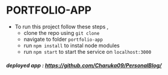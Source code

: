 # PORTFOLIO-APP

<!-- This is the implementaion code for the blog I have written '[How to create your portfolio website using React.js](https://medium.freecodecamp.org/portfolio-app-using-react-618814e35843)' -->
- To run this project follow these steps , 
  - clone the repo using `git clone`
  - navigate to folder `portfolio-app`
  - run `npm install` to instal node modules
  - run `npm start` to start the service on `localhost:3000`
    
##### deployed app : https://github.com/Charuka09/PersonalBlog/

